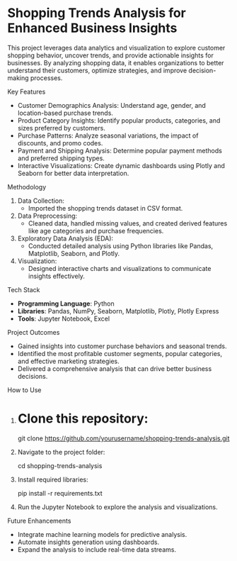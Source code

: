 # Shopping Trends Analysis for Enhanced Business Insights

This project leverages data analytics and visualization to explore customer shopping behavior, uncover trends, and provide actionable insights for businesses. By analyzing shopping data, it enables organizations to better understand their customers, optimize strategies, and improve decision-making processes.  

Key Features  
- Customer Demographics Analysis: Understand age, gender, and location-based purchase trends.  
- Product Category Insights: Identify popular products, categories, and sizes preferred by customers.  
- Purchase Patterns: Analyze seasonal variations, the impact of discounts, and promo codes.  
- Payment and Shipping Analysis: Determine popular payment methods and preferred shipping types.  
- Interactive Visualizations: Create dynamic dashboards using Plotly and Seaborn for better data interpretation.  

Methodology
1. Data Collection:  
   - Imported the shopping trends dataset in CSV format.  
2. Data Preprocessing:  
   - Cleaned data, handled missing values, and created derived features like age categories and purchase frequencies.  
3. Exploratory Data Analysis (EDA):  
   - Conducted detailed analysis using Python libraries like Pandas, Matplotlib, Seaborn, and Plotly.  
4. Visualization:  
   - Designed interactive charts and visualizations to communicate insights effectively.  

Tech Stack  
- **Programming Language**: Python  
- **Libraries**: Pandas, NumPy, Seaborn, Matplotlib, Plotly, Plotly Express  
- **Tools**: Jupyter Notebook, Excel  

Project Outcomes  
- Gained insights into customer purchase behaviors and seasonal trends.  
- Identified the most profitable customer segments, popular categories, and effective marketing strategies.  
- Delivered a comprehensive analysis that can drive better business decisions.  

How to Use 
1. Clone this repository:  
   =
   git clone https://github.com/yourusername/shopping-trends-analysis.git  
  
2. Navigate to the project folder:  
    
   cd shopping-trends-analysis  
   
3. Install required libraries:  
   
   pip install -r requirements.txt  
     
4. Run the Jupyter Notebook to explore the analysis and visualizations.  

Future Enhancements
- Integrate machine learning models for predictive analysis.  
- Automate insights generation using dashboards.  
- Expand the analysis to include real-time data streams.  
